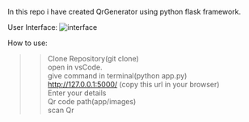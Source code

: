 In this repo i have created QrGenerator using python flask framework.

User Interface:
![interface](https://github.com/ritikrana0169/QrGeneratorPython/assets/99540875/5178c3a4-b801-468c-910d-fcc4f544272f)
 
How to use:
>> Clone Repository(git clone)<br>
>> open in vsCode.<br>
>> give command in terminal(python app.py)<br>
>> http://127.0.0.1:5000/ (copy this url in your browser)<br>
>> Enter your details<br>
>> Qr code path(app/images)<br>
>> scan Qr<br>

